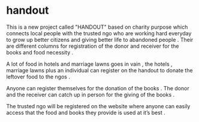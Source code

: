# handout

This is a new project called "HANDOUT" based on charity purpose which connects local people with the trusted ngo who are working hard everyday to grow up better citizens and giving better life to abandoned people . Their are different columns for registration of the donor and receiver for the books and food necessity .

A lot of food in hotels and marriage lawns goes in vain , the hotels , marriage lawns plus an individual can register on the handout to donate the leftover food to the ngos .

Anyone can register themselves for the donation of the books . The donor and the receiver can catch up in person for the giving of the books .

The trusted ngo will be registered on the website where anyone can easily access that the food and books they provide is used at it’s best .
